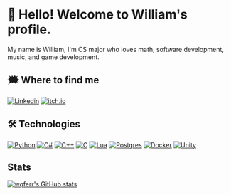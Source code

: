 # 👋 Hello! Welcome to William's profile.
My name is William, I'm CS major who loves math, software development, music, and game development.

 ## 🗯 Where to find me
[![Linkedin](https://img.shields.io/badge/LinkedIn-0077B5?style=for-the-badge&logo=linkedin&logoColor=white)](https://www.linkedin.com/in/william-quelho-ferreira/) 
[![itch.io](https://img.shields.io/badge/itch-io?style=for-the-badge&logo=itchdotio&logoColor=%23FA5C5C&color=%23222222)](https://vvilliam.itch.io/)

## 🛠 Technologies
[![Python](https://img.shields.io/badge/Python-3776AB?logo=python&logoColor=fff)](#)
[![C#](https://custom-icon-badges.demolab.com/badge/C%23-%23239120.svg?logo=cshrp&logoColor=white)](#)
[![C++](https://img.shields.io/badge/C++-%2300599C.svg?logo=c%2B%2B&logoColor=white)](#)
[![C](https://img.shields.io/badge/C-00599C?logo=c&logoColor=white)](#)
[![Lua](https://img.shields.io/badge/Lua-%232C2D72.svg?logo=lua&logoColor=white)](#)
[![Postgres](https://img.shields.io/badge/Postgres-%23316192.svg?logo=postgresql&logoColor=white)](#)
[![Docker](https://img.shields.io/badge/Docker-2496ED?logo=docker&logoColor=fff)](#)
[![Unity](https://img.shields.io/badge/Unity-%23000000.svg?logo=unity&logoColor=white)](#)

## Stats

[![wqferr's GitHub stats](https://github-readme-stats.vercel.app/api?username=wqferr)](https://github.com/wqferr/github-readme-stats)
